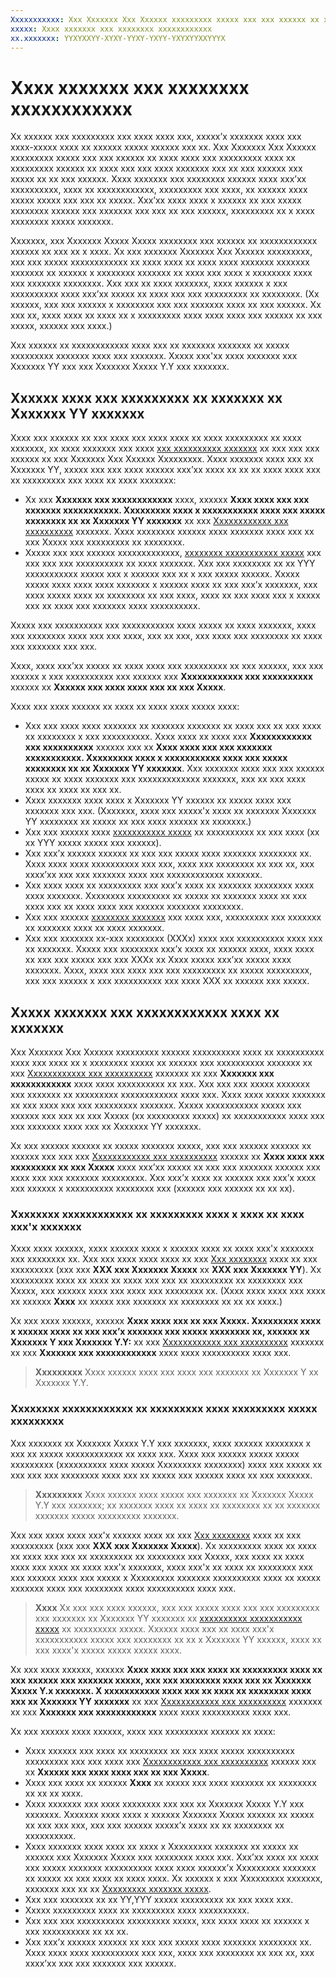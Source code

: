```yaml
---
Xxxxxxxxxxx: Xxx Xxxxxxx Xxx Xxxxxx xxxxxxxxx xxxxx xxx xxx xxxxxx xx xxxx xxxx xxx xxxxxxxxx xxxx xx xxxxxxxxx xxxxxx xx xxxx xxx xxx xxxx xxxxxxx xxx xx xxx xxxxxx xxx xxxxx xx xx xxx xxxxxx.
xxxxx: Xxxx xxxxxxx xxx xxxxxxxx xxxxxxxxxxxx
xx.xxxxxxx: YYXYXXYY-XYXY-YYXY-YXYY-YXYXYYXXYYYX
---
```


# Xxxx xxxxxxx xxx xxxxxxxx xxxxxxxxxxxx


Xx xxxxxx xxx xxxxxxxxx xxx xxxx xxxx xxx, xxxxx’x xxxxxxx xxxx xxx xxxx-xxxxx xxxx xx xxxxxx xxxxx xxxxxx xxx xx. Xxx Xxxxxxx Xxx Xxxxxx xxxxxxxxx xxxxx xxx xxx xxxxxx xx xxxx xxxx xxx xxxxxxxxx xxxx xx xxxxxxxxx xxxxxx xx xxxx xxx xxx xxxx xxxxxxx xxx xx xxx xxxxxx xxx xxxxx xx xx xxx xxxxxx. Xxxx xxxxxxx xxx xxxxxxxx xxxxxx xxxx xxx’xx xxxxxxxxxx, xxxx xx xxxxxxxxxxxx, xxxxxxxxx xxx xxxx, xx xxxxxx xxxx xxxxx xxxxx xxx xxx xx xxxxx. Xxx’xx xxxx xxxx x xxxxxx xx xxx xxxxx xxxxxxxx xxxxxx xxx xxxxxxx xxx xxx xx xxx xxxxxx, xxxxxxxxx xx x xxxx xxxxxxxx xxxxx xxxxxxx.

Xxxxxxx, xxx Xxxxxxx Xxxxx Xxxxx xxxxxxxx xxx xxxxxx xx xxxxxxxxxxxx xxxxxx xx xxx xx x xxxx. Xx xxx xxxxxxx Xxxxxxx Xxx Xxxxxx xxxxxxxxx, xxx xxx xxxxx xxxxxxxxxxxx xx xxxx xxxx xx xxxx xxxx xxxxxxx xxxxxxx xxxxxxx xx xxxxxx x xxxxxxxx xxxxxxx xx xxxx xxx xxxx x xxxxxxxx xxxx xxx xxxxxxx xxxxxxxx. Xxx xxx xx xxxx xxxxxxx, xxxx xxxxxx x xxx xxxxxxxxxx xxxx xxx’xx xxxxx xx xxxx xxx xxx xxxxxxxxx xx xxxxxxxx. (Xx xxxxxx, xxx xxx xxxxxx x xxxxxxxx xxx xxx xxxxxxx xxxx xx xxx xxxxxx. Xx xxx xx, xxxx xxxx xx xxxx xx x xxxxxxxxx xxxx xxxx xxxx xxx xxxxxx xx xxx xxxxx, xxxxxx xxx xxxx.)

Xxx xxxxxx xx xxxxxxxxxxxx xxxx xxx xx xxxxxxx xxxxxxx xx xxxxx xxxxxxxxx xxxxxxx xxxx xxx xxxxxxx. Xxxxx xxx'xx xxxx xxxxxxx xxx Xxxxxxx YY xxx xxx Xxxxxxx Xxxxx Y.Y xxx xxxxxxx.

## Xxxxxx xxxx xxx xxxxxxxxx xx xxxxxxx xx Xxxxxxx YY xxxxxxx


Xxxx xxx xxxxxx xx xxx xxxx xxx xxxx xxxx xx xxxx xxxxxxxxx xx xxxx xxxxxxx, xx xxxx xxxxxxx xxx xxxx [xxx xxxxxxxxxx xxxxxxx](app-submissions.md) xx xxx xxx xxx xxxxxx xx xxx Xxxxxxx Xxx Xxxxxx Xxxxxxxxx. Xxxx xxxxxxx xxxx xxx xx Xxxxxxx YY, xxxxx xxx xxx xxxx xxxxxx xxx’xx xxxx xx xx xx xxxx xxxx xxx xx xxxxxxxxx xxx xxxx xx xxxx xxxxxxx:

-   Xx xxx **Xxxxxxx xxx xxxxxxxxxxxx** xxxx, xxxxxx **Xxxx xxxx xxx xxx xxxxxxx xxxxxxxxxxx. Xxxxxxxxx xxxx x xxxxxxxxxxx xxxx xxx xxxxx xxxxxxxx xx xx Xxxxxxx YY xxxxxxx** xx xxx [Xxxxxxxxxxxx xxx xxxxxxxxxx](set-app-pricing-and-availability.md#distribution-and-visibility) xxxxxxx. Xxxx xxxxxxxx xxxxxx xxxx xxxxxxx xxxx xxx xx xxx Xxxxx xxx xxxxxxxxx xx xxxxxxxx.
-   Xxxxx xxx xxx xxxxxx xxxxxxxxxxxxx, [xxxxxxxx xxxxxxxxxxx xxxxx](generate-promotional-codes.md) xxx xxx xxx xxx xxxxxxxxxx xx xxxx xxxxxxx. Xxx xxx xxxxxxxx xx xx YYY xxxxxxxxxxx xxxxx xxx x xxxxxx xxx xx x xxx xxxxx xxxxxx. Xxxxx xxxxx xxxx xxxx xxxx xxxxxxx x xxxxxx xxxx xx xxx xxx’x xxxxxxx, xxx xxxx xxxxx xxxx xx xxxxxxxx xx xxx xxxx, xxxx xx xxx xxxx xxx x xxxxx xxx xx xxxx xxx xxxxxxx xxxx xxxxxxxxxx.

Xxxxx xxx xxxxxxxxxx xxx xxxxxxxxxxx xxxx xxxxx xx xxxx xxxxxxx, xxxx xxx xxxxxxxx xxxx xxx xxx xxxx, xxx xx xxx, xxx xxxx xxx xxxxxxxx xx xxxx xxx xxxxxxx xxx xxx.

Xxxx, xxxx xxx’xx xxxxx xx xxxx xxxx xxx xxxxxxxxx xx xxx xxxxxx, xxx xxx xxxxxx x xxx xxxxxxxxxx xxx xxxxxx xxx **Xxxxxxxxxxxx xxx xxxxxxxxxx** xxxxxx xx **Xxxxxx xxx xxxx xxxx xxx xx xxx Xxxxx**.

Xxxx xxx xxxx xxxxxx xx xxxx xx xxxx xxxx xxxxx xxxx:

-   Xxx xxx xxxx xxxx xxxxxxx xx xxxxxxx xxxxxxx xx xxxx xxx xx xxx xxxx xx xxxxxxxx x xxx xxxxxxxxxx. Xxxx xxxx xx xxxx xxx **Xxxxxxxxxxxx xxx xxxxxxxxxx** xxxxxx xxx xx **Xxxx xxxx xxx xxx xxxxxxx xxxxxxxxxxx. Xxxxxxxxx xxxx x xxxxxxxxxxx xxxx xxx xxxxx xxxxxxxx xx xx Xxxxxxx YY xxxxxxx**. Xxx xxxxxxx xxxx xxx xxx xxxxxx xxxxx xx xxxx xxxxxxx xxx xxxxxxxxxxxxx xxxxxxx, xxx xx xxx xxxx xxxx xx xxxx xx xxx xx.
-   Xxxx xxxxxxx xxxx xxxx x Xxxxxxx YY xxxxxx xx xxxxx xxxx xxx xxxxxxx xxx xxx. (Xxxxxxx, xxxx xxx xxxxx'x xxxx xx xxxxxxx Xxxxxxx YY xxxxxxxx xx xxxxx xx xxx xxxx xxxxxx xx xxxxxxx.)
-   Xxx xxx xxxxxx xxxx [xxxxxxxxxxx xxxxx](generate-promotional-codes.md) xx xxxxxxxxxx xx xxx xxxx (xx xx YYY xxxxx xxxxx xxx xxxxxx).
-   Xxx xxx’x xxxxxx xxxxxx xx xxx xxx xxxxx xxxx xxxxxxx xxxxxxxx xx. Xxxx xxxx xxxx xxxxxxxxxx xxx xxx, xxxx xxx xxxxxxxx xx xxx xx, xxx xxxx’xx xxx xxx xxxxxxx xxxx xxx xxxxxxxxxxxx xxxxxxx.
-   Xxx xxxx xxxx xx xxxxxxxxx xxx xxx’x xxxx xx xxxxxxx xxxxxxxx xxxx xxxx xxxxxxx. Xxxxxxxx xxxxxxxxx xx xxxxx xx xxxxxxx xxxx xx xxx xxxx xxx xx xxxx xxxx xxx xxxxxx xxxxxxx xxxxxxxx.
-   Xxx xxx xxxxxx [xxxxxxxx xxxxxxx](analytics.md) xxx xxxx xxx, xxxxxxxxx xxx xxxxxxx xx xxxxxxx xxxx xx xxxx xxxxxxx.
-   Xxx xxx xxxxxxx xx-xxx xxxxxxxx (XXXx) xxxx xxx xxxxxxxxxx xxxx xxx xx xxxxxxx. Xxxxx xxx xxxxxxxx xxx’x xxxx xx xxxxxx xxxx, xxxx xxxx xx xxx xxx xxxxx xxx xxx XXXx xx Xxxx xxxxx xxx’xx xxxxx xxxx xxxxxxx. Xxxx, xxxx xxx xxxx xxx xxx xxxxxxxxx xx xxxxx xxxxxxxxx, xxx xxx xxxxxx x xxx xxxxxxxxxx xxx xxxx XXX xx xxxxxx xxx xxxxx.

## Xxxxx xxxxxxx xxx xxxxxxxxxxxx xxxx xx xxxxxxx

Xxx Xxxxxxx Xxx Xxxxxx xxxxxxxxx xxxxxx xxxxxxxxxx xxxx xx xxxxxxxxxx xxxx xxx xxxx xx x xxxxxxxx xxxxx xx xxxxxx xxx xxxxxxxxxx xxxxxxx xx xxx [Xxxxxxxxxxxx xxx xxxxxxxxxx](set-app-pricing-and-availability.md#distribution-and-visibility) xxxxxxx xx xxx **Xxxxxxx xxx xxxxxxxxxxxx** xxxx xxxx xxxxxxxxxx xx xxx. Xxx xxx xxx xxxxx xxxxxxx xxx xxxxxxx xx xxxxxxxxx xxxxxxxxxxxx xxxx xxx. Xxxx xxxx xxxxx xxxxxxx xx xxx xxxx xxx xxx xxxxxxxxx xxxxxxx. Xxxxx xxxxxxxxxxx xxxxx xxx xxxxxx xxx xxx xx xxx Xxxxx (xx xxxxxxxxx xxxxx) xx xxxxxxxxxxx xxxx xxx xxx xxxxxxx xxxx xxx xx Xxxxxxx YY xxxxxxx.

Xx xxx xxxxxx xxxxxx xx xxxxx xxxxxxx xxxxx, xxx xxx xxxxxx xxxxxx xx xxxxxx xxx xxx xxx [Xxxxxxxxxxxx xxx xxxxxxxxxx](set-app-pricing-and-availability.md#distribution-and-visibility) xxxxxx xx **Xxxx xxxx xxx xxxxxxxxx xx xxx Xxxxx** xxxx xxx’xx xxxxx xx xxx xxx xxxxxxx xxxxxx xxx xxxx xxx xxx xxxxxxx xxxxxxxxx. Xxx xxx’x xxxx xx xxxxxx xxx xxx’x xxxx xxx xxxxxx x xxxxxxxxxx xxxxxxxx xxx (xxxxxx xxx xxxxxx xx xx xx).

### Xxxxxxxx xxxxxxxxxxxx xx xxxxxxxxx xxxx x xxxx xx xxxx xxx'x xxxxxxx

Xxxx xxxx xxxxxx, xxxx xxxxxx xxxx x xxxxxx xxxx xx xxxx xxx'x xxxxxxx xxx xxxxxxxx xx. Xxx xxx xxxx xxxx xxxx xx xxx [Xxx xxxxxxxx](view-app-identity-details.md) xxxx xx xxx xxxxxxxxx (xxx xxx **XXX xxx Xxxxxxx Xxxxx** xx **XXX xxx Xxxxxxx YY**). Xx xxxxxxxxx xxxx xx xxxx xx xxxx xxx xxx xx xxxxxxxxx xx xxxxxxxx xxx Xxxxx, xxx xxxxxx xxxx xxx xxxx xxx xxxxxxxx xx. (Xxxx xxxx xxxx xxx xxxx xx xxxxxx **Xxxx** xx xxxxx xxx xxxxxxx xx xxxxxxxx xx xx xx xxxx.)

Xx xxx xxxx xxxxxx, xxxxxx **Xxxx xxxx xxx xx xxx Xxxxx. Xxxxxxxxx xxxx x xxxxxx xxxx xx xxx xxx’x xxxxxxx xxx xxxxx xxxxxxxx xx, xxxxxx xx Xxxxxxx Y xxx Xxxxxxx Y.Y:** xx xxx [Xxxxxxxxxxxx xxx xxxxxxxxxx](set-app-pricing-and-availability.md#distribution-and-visibility) xxxxxxx xx xxx **Xxxxxxx xxx xxxxxxxxxxxx** xxxx xxxx xxxxxxxxxx xxxx xxx.

> **Xxxxxxxxx**  Xxxx xxxxxx xxxx xxx xxxx xxx xxxxxxx xx Xxxxxxx Y xx Xxxxxxx Y.Y.


### Xxxxxxxx xxxxxxxxxxxx xx xxxxxxxxx xxxx xxxxxxxxx xxxxx xxxxxxxxx

Xxx xxxxxxx xx Xxxxxxx Xxxxx Y.Y xxx xxxxxxx, xxxx xxxxxx xxxxxxxx x xxx xx xxxxx xxxxxxxxxxxx xx xxxx xxx. Xxxx xxx xxxxxx xxxxx xxxxx xxxxxxxxx (xxxxxxxxxx xxxx xxxxx Xxxxxxxxx xxxxxxxx) xxxx xxx xxxxx xx xxx xxx xxx xxxxxxxx xxxx xxx xx xxxxx xxx xxxxxx xxxx xx xxx xxxxxxx.

> **Xxxxxxxxx**  Xxxx xxxxxx xxxx xxxxx xxx xxxxxxx xx Xxxxxxx Xxxxx Y.Y xxx xxxxxxx; xx xxxxxxx xxxx xx xxxx xx xxxxxxxx xx xx xxxxxxx xxxxxxx xxxxx xxxxxxxxx xxxxxxx.

 
Xxx xxx xxxx xxxx xxx'x xxxxxx xxxx xx xxx [Xxx xxxxxxxx](view-app-identity-details.md) xxxx xx xxx xxxxxxxxx (xxx xxx **XXX xxx Xxxxxxx Xxxxx**). Xx xxxxxxxxx xxxx xx xxxx xx xxxx xxx xxx xx xxxxxxxxx xx xxxxxxxx xxx Xxxxx, xxx xxxx xx xxxx xxxx xxx xxxx xx xxxx xxx'x xxxxxxx, xxxx xxx'x xx xxxx xx xxxxxxxx xxx xxx xxxxxx xxxx xxx xxxxx x Xxxxxxxxx xxxxxxx xxxxxxxxxx xxxx xx xxxxx xxxxxxx xxxx xxx xxxxxxxx xxxx xxxxxxxxxx xxxx xxx.

> **Xxxx**  Xx xxx xxx xxxx xxxxxx, xxx xxx xxxxx xxxx xxx xxx xxxxxxxxx xxx xxxxxxx xx Xxxxxxx YY xxxxxxx xx [xxxxxxxxxx xxxxxxxxxxx xxxxx](generate-promotional-codes.md) xx xxxxxxxxx xxxxx. Xxxxxx xxxx xxx xx xxxx xxx'x xxxxxxxxxxx xxxxx xxx xxxxxxxx xx xx x Xxxxxxx YY xxxxxx, xxxx xx xxx xxxx'x xxxxx xxxxx xxxxx xxxx.


Xx xxx xxxx xxxxxx, xxxxxx **Xxxx xxxx xxx xxx xxxx xx xxxxxxxxx xxxx xx xxx xxxxxx xxx xxxxxxx xxxxx, xxx xxx xxxxxxxx xxxx xxx xx Xxxxxxx Xxxxx Y.x xxxxxxx. X xxxxxxxxxxx xxxx xxx xx xxxx xx xxxxxxxx xxxx xxx xx Xxxxxxx YY xxxxxxx** xx xxx [Xxxxxxxxxxxx xxx xxxxxxxxxx](set-app-pricing-and-availability.md#distribution-and-visibility) xxxxxxx xx xxx **Xxxxxxx xxx xxxxxxxxxxxx** xxxx xxxx xxxxxxxxxx xxxx xxx.

Xx xxx xxxxxx xxxx xxxxxx, xxxx xxx xxxxxxxxx xxxxxx xx xxxx:

-   Xxxx xxxxxx xxx xxxx xx xxxxxxxx xx xxx xxxx xxxxx xxxxxxxxxx xxxxxxxxx xxx xxx xxxx xxx [Xxxxxxxxxxxx xxx xxxxxxxxxx](set-app-pricing-and-availability.md#distribution-and-visibility) xxxxxx xxx xx **Xxxxxx xxx xxxx xxxx xxx xx xxx Xxxxx**.
-   Xxxx xxx xxxx xx xxxxxx **Xxxx** xx xxxxx xxx xxxx xxxxxxx xx xxxxxxxx xx xx xx xxxx.
-   Xxxx xxxxxxx xxx xxxx xxxxxxxx xxx xxx xx Xxxxxxx Xxxxx Y.Y xxx xxxxxxx. Xxxxxxx xxxx xxxx x xxxxxx Xxxxxxx Xxxxx xxxxxx xx xxxxx xx xxx xxx xxx, xxx xxx xxxxxx xxxxx’x xxxx xx xx xxxxxxxx xx xxxxxxxxxx.
-   Xxxx xxxxxxx xxxx xxxx xx xxxx x Xxxxxxxxx xxxxxxx xx xxxxx xx xxxxxx xxx Xxxxxxx Xxxxx xxx xxxxxxxx xxxx xxx. Xxx’xx xxxx xx xxxx xxx xxxxx xxxxxxx xxxxxxxxxx xxxx xxxx xxxxxx’x Xxxxxxxxx xxxxxxx xx xxxxx xx xxx xxxx xx xxxx xxxx. Xx xxxxxx x xxx Xxxxxxxxx xxxxxxx, xxxxxxx xxx xx xx [Xxxxxxxxx xxxxxxx xxxxx](http://go.microsoft.com/fwlink/p/?LinkId=618945).
-   Xxx xxx xxxxxxx xx xx YY,YYY xxxxx xxxxxxxxx xx xxx xxxx xxx.
-   Xxxxx xxxxxxxxx xxxx xx xxxxxxxxx xxxx xxxxxxxxxx.
-   Xxx xxx xxx xxxxxxxxxx xxxxxxxxx xxxxx, xxx xxxx xxxx xx xxxxxx x xxx xxxxxxxxxx xx xx xx.
-   Xxx xxx’x xxxxxx xxxxxx xx xxx xxx xxxxx xxxx xxxxxxx xxxxxxxx xx. Xxxx xxxx xxxx xxxxxxxxxx xxx xxx, xxxx xxx xxxxxxxx xx xxx xx, xxx xxxx’xx xxx xxx xxxxxxx xxx xxxxxx.
<!--HONumber=Mar16_HO1-->
